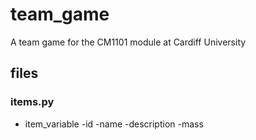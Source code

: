 # team_game
A team game for the CM1101 module at Cardiff University

## files

### items.py
- item_variable
    -id
    -name
    -description
    -mass

